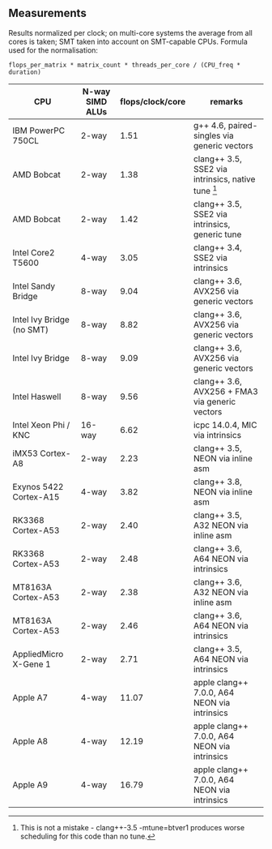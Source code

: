Measurements
------------

Results normalized per clock; on multi-core systems the average from all cores is taken; SMT taken into account on SMT-capable CPUs.
Formula used for the normalisation:

	flops_per_matrix * matrix_count * threads_per_core / (CPU_freq * duration)

| CPU                       | N-way SIMD ALUs  | flops/clock/core | remarks                                            |
| ------------------------- | ---------------- | ---------------- | -------------------------------------------------- |
| IBM PowerPC 750CL         | 2-way            | 1.51             | g++ 4.6, paired-singles via generic vectors        |
| AMD Bobcat                | 2-way            | 1.38             | clang++ 3.5, SSE2 via intrinsics, native tune [^1] |
| AMD Bobcat                | 2-way            | 1.42             | clang++ 3.5, SSE2 via intrinsics, generic tune     |
| Intel Core2 T5600         | 4-way            | 3.05             | clang++ 3.4, SSE2 via intrinsics                   |
| Intel Sandy Bridge        | 8-way            | 9.04             | clang++ 3.6, AVX256 via generic vectors            |
| Intel Ivy Bridge (no SMT) | 8-way            | 8.82             | clang++ 3.6, AVX256 via generic vectors            |
| Intel Ivy Bridge          | 8-way            | 9.09             | clang++ 3.6, AVX256 via generic vectors            |
| Intel Haswell             | 8-way            | 9.56             | clang++ 3.6, AVX256 + FMA3 via generic vectors     |
| Intel Xeon Phi / KNC      | 16-way           | 6.62             | icpc 14.0.4, MIC via intrinsics                    |
| iMX53 Cortex-A8           | 2-way            | 2.23             | clang++ 3.5, NEON via inline asm                   |
| Exynos 5422 Cortex-A15    | 4-way            | 3.82             | clang++ 3.8, NEON via inline asm                   |
| RK3368 Cortex-A53         | 2-way            | 2.40             | clang++ 3.5, A32 NEON via inline asm               |
| RK3368 Cortex-A53         | 2-way            | 2.48             | clang++ 3.6, A64 NEON via intrinsics               |
| MT8163A Cortex-A53        | 2-way            | 2.38             | clang++ 3.6, A32 NEON via inline asm               |
| MT8163A Cortex-A53        | 2-way            | 2.46             | clang++ 3.6, A64 NEON via intrinsics               |
| AppliedMicro X-Gene 1     | 2-way            | 2.71             | clang++ 3.5, A64 NEON via intrinsics               |
| Apple A7                  | 4-way            | 11.07            | apple clang++ 7.0.0, A64 NEON via intrinsics       |
| Apple A8                  | 4-way            | 12.19            | apple clang++ 7.0.0, A64 NEON via intrinsics       |
| Apple A9                  | 4-way            | 16.79            | apple clang++ 7.0.0, A64 NEON via intrinsics       |

[^1]: This is not a mistake - clang++-3.5 -mtune=btver1 produces worse scheduling for this code than no tune.
